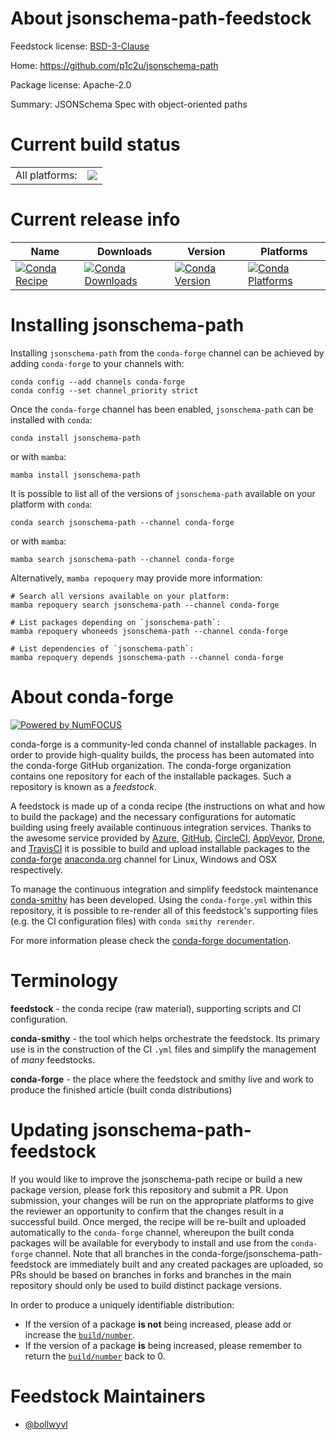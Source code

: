 About jsonschema-path-feedstock
===============================

Feedstock license: [BSD-3-Clause](https://github.com/conda-forge/jsonschema-path-feedstock/blob/main/LICENSE.txt)

Home: https://github.com/p1c2u/jsonschema-path

Package license: Apache-2.0

Summary: JSONSchema Spec with object-oriented paths

Current build status
====================


<table><tr><td>All platforms:</td>
    <td>
      <a href="https://dev.azure.com/conda-forge/feedstock-builds/_build/latest?definitionId=20517&branchName=main">
        <img src="https://dev.azure.com/conda-forge/feedstock-builds/_apis/build/status/jsonschema-path-feedstock?branchName=main">
      </a>
    </td>
  </tr>
</table>

Current release info
====================

| Name | Downloads | Version | Platforms |
| --- | --- | --- | --- |
| [![Conda Recipe](https://img.shields.io/badge/recipe-jsonschema--path-green.svg)](https://anaconda.org/conda-forge/jsonschema-path) | [![Conda Downloads](https://img.shields.io/conda/dn/conda-forge/jsonschema-path.svg)](https://anaconda.org/conda-forge/jsonschema-path) | [![Conda Version](https://img.shields.io/conda/vn/conda-forge/jsonschema-path.svg)](https://anaconda.org/conda-forge/jsonschema-path) | [![Conda Platforms](https://img.shields.io/conda/pn/conda-forge/jsonschema-path.svg)](https://anaconda.org/conda-forge/jsonschema-path) |

Installing jsonschema-path
==========================

Installing `jsonschema-path` from the `conda-forge` channel can be achieved by adding `conda-forge` to your channels with:

```
conda config --add channels conda-forge
conda config --set channel_priority strict
```

Once the `conda-forge` channel has been enabled, `jsonschema-path` can be installed with `conda`:

```
conda install jsonschema-path
```

or with `mamba`:

```
mamba install jsonschema-path
```

It is possible to list all of the versions of `jsonschema-path` available on your platform with `conda`:

```
conda search jsonschema-path --channel conda-forge
```

or with `mamba`:

```
mamba search jsonschema-path --channel conda-forge
```

Alternatively, `mamba repoquery` may provide more information:

```
# Search all versions available on your platform:
mamba repoquery search jsonschema-path --channel conda-forge

# List packages depending on `jsonschema-path`:
mamba repoquery whoneeds jsonschema-path --channel conda-forge

# List dependencies of `jsonschema-path`:
mamba repoquery depends jsonschema-path --channel conda-forge
```


About conda-forge
=================

[![Powered by
NumFOCUS](https://img.shields.io/badge/powered%20by-NumFOCUS-orange.svg?style=flat&colorA=E1523D&colorB=007D8A)](https://numfocus.org)

conda-forge is a community-led conda channel of installable packages.
In order to provide high-quality builds, the process has been automated into the
conda-forge GitHub organization. The conda-forge organization contains one repository
for each of the installable packages. Such a repository is known as a *feedstock*.

A feedstock is made up of a conda recipe (the instructions on what and how to build
the package) and the necessary configurations for automatic building using freely
available continuous integration services. Thanks to the awesome service provided by
[Azure](https://azure.microsoft.com/en-us/services/devops/), [GitHub](https://github.com/),
[CircleCI](https://circleci.com/), [AppVeyor](https://www.appveyor.com/),
[Drone](https://cloud.drone.io/welcome), and [TravisCI](https://travis-ci.com/)
it is possible to build and upload installable packages to the
[conda-forge](https://anaconda.org/conda-forge) [anaconda.org](https://anaconda.org/)
channel for Linux, Windows and OSX respectively.

To manage the continuous integration and simplify feedstock maintenance
[conda-smithy](https://github.com/conda-forge/conda-smithy) has been developed.
Using the ``conda-forge.yml`` within this repository, it is possible to re-render all of
this feedstock's supporting files (e.g. the CI configuration files) with ``conda smithy rerender``.

For more information please check the [conda-forge documentation](https://conda-forge.org/docs/).

Terminology
===========

**feedstock** - the conda recipe (raw material), supporting scripts and CI configuration.

**conda-smithy** - the tool which helps orchestrate the feedstock.
                   Its primary use is in the construction of the CI ``.yml`` files
                   and simplify the management of *many* feedstocks.

**conda-forge** - the place where the feedstock and smithy live and work to
                  produce the finished article (built conda distributions)


Updating jsonschema-path-feedstock
==================================

If you would like to improve the jsonschema-path recipe or build a new
package version, please fork this repository and submit a PR. Upon submission,
your changes will be run on the appropriate platforms to give the reviewer an
opportunity to confirm that the changes result in a successful build. Once
merged, the recipe will be re-built and uploaded automatically to the
`conda-forge` channel, whereupon the built conda packages will be available for
everybody to install and use from the `conda-forge` channel.
Note that all branches in the conda-forge/jsonschema-path-feedstock are
immediately built and any created packages are uploaded, so PRs should be based
on branches in forks and branches in the main repository should only be used to
build distinct package versions.

In order to produce a uniquely identifiable distribution:
 * If the version of a package **is not** being increased, please add or increase
   the [``build/number``](https://docs.conda.io/projects/conda-build/en/latest/resources/define-metadata.html#build-number-and-string).
 * If the version of a package **is** being increased, please remember to return
   the [``build/number``](https://docs.conda.io/projects/conda-build/en/latest/resources/define-metadata.html#build-number-and-string)
   back to 0.

Feedstock Maintainers
=====================

* [@bollwyvl](https://github.com/bollwyvl/)

